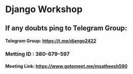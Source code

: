 # Django Workshop

## If any doubts ping to Telegram Group:
#### Telegram Group: https://t.me/django2422

### Metting ID : 380-679-597
#### Meeting Link: https://www.gotomeet.me/msatheesh590
